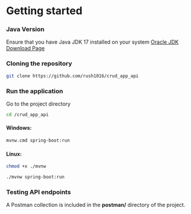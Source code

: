 # **Getting started**

### **Java Version**
Ensure that you have Java JDK 17 installed on your system
[Oracle JDK Download Page](https://www.oracle.com/java/technologies/javase/jdk17-archive-downloads.html)

### **Cloning the repository**
```sh
git clone https://github.com/rush1016/crud_app_api
```

### **Run the application**
Go to the project directory
```sh
cd /crud_app_api
```


#### Windows:
```sh
mvnw.cmd spring-boot:run
```
#### Linux:
```sh
chmod +x ./mvnw
```

```sh
./mvnw spring-boot:run
```

### **Testing API endpoints**
A Postman collection is included in the **postman/** directory of the project.